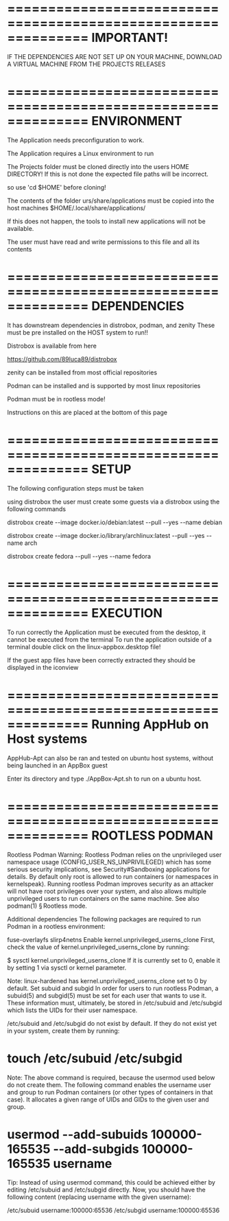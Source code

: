 

==============================================================
                                                    IMPORTANT!
==============================================================
IF THE DEPENDENCIES ARE NOT SET UP ON YOUR MACHINE, DOWNLOAD
 A VIRTUAL MACHINE FROM THE PROJECTS RELEASES

==============================================================
                                                  ENVIRONMENT
==============================================================

The Application needs preconfiguration to work.

The Application requires a Linux environment to run

The Projects folder must be cloned directly into the users HOME DIRECTORY!
If this is not done the expected file paths will be incorrect.

so use 'cd $HOME' before cloning!

The contents of the folder urs/share/applications must be copied into the host machines
 $HOME/.local/share/applications/ 

If this does not happen, the tools to install new applications will not be available.

The user must have read and write permissions to this file and all its contents

==============================================================
                                                    DEPENDENCIES
==============================================================

It has downstream dependencies in distrobox, podman, and zenity
These must be pre installed on the HOST system to run!!

Distrobox is available from here

https://github.com/89luca89/distrobox

zenity can be installed from most official repositories

Podman can be installed and is supported by most linux repositories

Podman must be in rootless mode!

Instructions on this are placed at the bottom of this page


==============================================================
                                                               SETUP
==============================================================

The following configuration steps must be taken

using distrobox the user must create some guests via a distrobox using the following commands

distrobox create --image docker.io/debian:latest --pull --yes --name debian

distrobox create --image docker.io/library/archlinux:latest --pull --yes --name arch

distrobox create fedora --pull --yes --name fedora

==============================================================
                                                           EXECUTION
==============================================================





To run correctly the Application must be executed from the desktop, it cannot be executed from the terminal
To run the application outside of a terminal double click on the linux-appbox.desktop file!

If the guest app files have been correctly extracted they should be displayed in the iconview

==============================================================
                                                Running AppHub on Host systems
==============================================================

AppHub-Apt can also be ran and tested on ubuntu host systems, without being launched in an AppBox guest

Enter its directory and type ./AppBox-Apt.sh to run on a ubuntu host.




==============================================================
                                                          ROOTLESS PODMAN
==============================================================
Rootless Podman
Warning: Rootless Podman relies on the unprivileged user namespace usage (CONFIG_USER_NS_UNPRIVILEGED) which has some serious security implications, see Security#Sandboxing applications for details.
By default only root is allowed to run containers (or namespaces in kernelspeak). Running rootless Podman improves security as an attacker will not have root privileges over your system, and also allows multiple unprivileged users to run containers on the same machine. See also podman(1) § Rootless mode.

Additional dependencies
The following packages are required to run Podman in a rootless environment:

fuse-overlayfs
slirp4netns
Enable kernel.unprivileged_userns_clone
First, check the value of kernel.unprivileged_userns_clone by running:

$ sysctl kernel.unprivileged_userns_clone
If it is currently set to 0, enable it by setting 1 via sysctl or kernel parameter.

Note: linux-hardened has kernel.unprivileged_userns_clone set to 0 by default.
Set subuid and subgid
In order for users to run rootless Podman, a subuid(5) and subgid(5) must be set for each user that wants to use it. These information must, ultimately, be stored in /etc/subuid and /etc/subgid which lists the UIDs for their user namespace.

/etc/subuid and /etc/subgid do not exist by default. If they do not exist yet in your system, create them by running:

# touch /etc/subuid /etc/subgid
Note: The above command is required, because the usermod used below do not create them.
The following command enables the username user and group to run Podman containers (or other types of containers in that case). It allocates a given range of UIDs and GIDs to the given user and group.

# usermod --add-subuids 100000-165535 --add-subgids 100000-165535 username
Tip: Instead of using usermod command, this could be achieved either by editing /etc/subuid and /etc/subgid directly.
Now, you should have the following content (replacing username with the given username):

/etc/subuid
username:100000:65536
/etc/subgid
username:100000:65536


